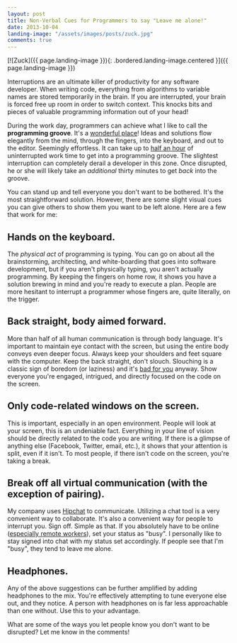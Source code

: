 ```yaml
---
layout: post
title: Non-Verbal Cues for Programmers to say "Leave me alone!"
date: 2013-10-04
landing-image: "/assets/images/posts/zuck.jpg"
comments: true
---
```


[![Zuck]({{ page.landing-image }}){: .bordered.landing-image.centered }]({{ page.landing-image }})

Interruptions are an ultimate killer of productivity for any software developer. When writing code, everything from algorithms to variable names are stored temporarily in the brain. If you are interrupted, your brain is forced free up room in order to switch context. This knocks bits and pieces of valuable programming information out of your head!

During the work day, programmers can achieve what I like to call the **programming groove**. It's a [wonderful place](http://decodingflow.com/what-developers-really-want/)! Ideas and solutions flow elegantly from the mind, through the fingers, into the keyboard, and out to the editor. Seemingly effortless. It can take up to [half an hour](http://www.joelonsoftware.com/articles/fog0000000068.html) of uninterrupted work time to get into a programming groove. The slightest interruption can completely derail a developer in this zone. Once disrupted, he or she will likely take an *additional* thirty minutes to get *back* into the groove.

You can stand up and tell everyone you don't want to be bothered. It's the most straightforward solution. However, there are some slight visual cues you can give others to show them you want to be left alone. Here are a few that work for me:

## Hands on the keyboard.

The *physical act* of programming is typing. You can go on about all the brainstorming, architecting, and white-boarding that goes into software development, but if you aren't physically typing, you aren't actually programming. By keeping the fingers on home row, it shows you have a solution brewing in mind and you're ready to execute a plan. People are more hesitant to interrupt a programmer whose fingers are, quite literally, on the trigger.

## Back straight, body aimed forward.

More than half of all human communication is through body language. It's important to maintain eye contact with the screen, but using the entire body conveys even deeper focus. Always keep your shoulders and feet square with the computer. Keep the back straight, don't slouch.  Slouching is a classic sign of boredom (or laziness) and it's [bad for you](http://vimeo.com/71441709) anyway. Show everyone you're engaged, intrigued, and directly focused on the code on the screen.

## Only code-related windows on the screen.

This is important, especially in an open environment. People will look at your screen, this is an undeniable fact. Everything in your line of vision should be directly related to the code you are writing. If there is a glimpse of anything else (Facebook, Twitter, email, etc.), it shows that your attention is split, even if it isn't. To most people, if there isn't code on the screen, you're taking a break.

## Break off all virtual communication (with the exception of pairing).

My company uses [Hipchat](https://www.hipchat.com/) to communicate.  Utilizing a chat tool is a very convenient way to collaborate. It's also a convenient way for people to interrupt you. Sign off. Simple as that.  If you absolutely have to be online ([especially remote workers](http://www.toptal.com/freelance/how-to-work-remotely-and-still-be-the-best)), set your status as "busy". I personally like to stay signed into chat with my status set accordingly. If people see that I'm "busy", they tend to leave me alone.

## Headphones.

Any of the above suggestions can be further amplified by adding headphones to the mix. You're effectively attempting to tune everyone else out, and they notice. A person with headphones on is far less approachable than one without. Use this to your advantage.

What are some of the ways you let people know you don't want to be
disrupted? Let me know in the comments!
